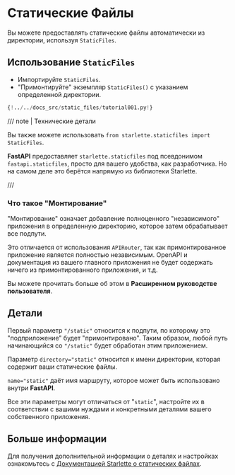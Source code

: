 # Статические Файлы

Вы можете предоставлять статические файлы автоматически из директории, используя `StaticFiles`.

## Использование `StaticFiles`

* Импортируйте `StaticFiles`.
* "Примонтируйте" экземпляр `StaticFiles()` с указанием определенной директории.

```Python hl_lines="2  6"
{!../../docs_src/static_files/tutorial001.py!}
```

/// note | Технические детали

Вы также можете использовать `from starlette.staticfiles import StaticFiles`.

**FastAPI** предоставляет `starlette.staticfiles` под псевдонимом `fastapi.staticfiles`, просто для вашего удобства, как разработчика. Но на самом деле это берётся напрямую из библиотеки Starlette.

///

### Что такое "Монтирование"

"Монтирование" означает добавление полноценного "независимого" приложения в определенную директорию, которое затем обрабатывает все подпути.

Это отличается от использования `APIRouter`, так как примонтированное приложение является полностью независимым.
OpenAPI и документация из вашего главного приложения не будет содержать ничего из примонтированного приложения, и т.д.

Вы можете прочитать больше об этом в **Расширенном руководстве пользователя**.

## Детали

Первый параметр `"/static"` относится к подпути, по которому это "подприложение" будет "примонтировано". Таким образом, любой путь начинающийся со `"/static"` будет обработан этим приложением.

Параметр `directory="static"` относится к имени директории, которая содержит ваши статические файлы.

`name="static"` даёт имя маршруту, которое может быть использовано внутри **FastAPI**.

Все эти параметры могут отличаться от "`static`", настройте их в соответствии с вашими нуждами и конкретными деталями вашего собственного приложения.

## Больше информации

Для получения дополнительной информации о деталях и настройках ознакомьтесь с <a href="https://www.starlette.io/staticfiles/" class="external-link" target="_blank">Документацией Starlette о статических файлах</a>.
